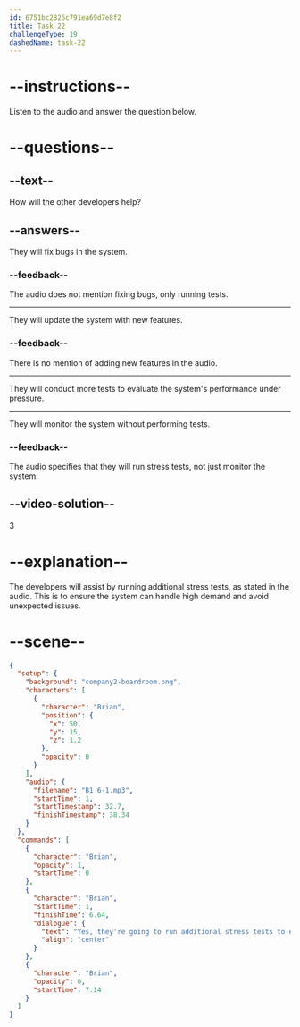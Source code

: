 ```yaml
---
id: 6751bc2826c791ea69d7e8f2
title: Task 22
challengeType: 19
dashedName: task-22
---
```


<!-- (Audio) Brian: Yes, they're going to run additional stress tests to ensure we don't have any unexpected issues. -->

# --instructions--

Listen to the audio and answer the question below.

# --questions--

## --text--

How will the other developers help?

## --answers--

They will fix bugs in the system.

### --feedback--

The audio does not mention fixing bugs, only running tests.

---

They will update the system with new features.

### --feedback--

There is no mention of adding new features in the audio.

---

They will conduct more tests to evaluate the system's performance under pressure.

---

They will monitor the system without performing tests.

### --feedback--

The audio specifies that they will run stress tests, not just monitor the system.

## --video-solution--

3

# --explanation--

The developers will assist by running additional stress tests, as stated in the audio. This is to ensure the system can handle high demand and avoid unexpected issues.

# --scene--

```json
{
  "setup": {
    "background": "company2-boardroom.png",
    "characters": [
      {
        "character": "Brian",
        "position": {
          "x": 50,
          "y": 15,
          "z": 1.2
        },
        "opacity": 0
      }
    ],
    "audio": {
      "filename": "B1_6-1.mp3",
      "startTime": 1,
      "startTimestamp": 32.7,
      "finishTimestamp": 38.34
    }
  },
  "commands": [
    {
      "character": "Brian",
      "opacity": 1,
      "startTime": 0
    },
    {
      "character": "Brian",
      "startTime": 1,
      "finishTime": 6.64,
      "dialogue": {
        "text": "Yes, they're going to run additional stress tests to ensure that we don't have any unexpected issues.",
        "align": "center"
      }
    },
    {
      "character": "Brian",
      "opacity": 0,
      "startTime": 7.14
    }
  ]
}
```
